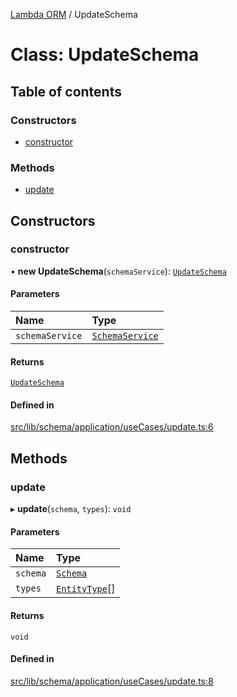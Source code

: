[Lambda ORM](../README.md) / UpdateSchema

# Class: UpdateSchema

## Table of contents

### Constructors

- [constructor](UpdateSchema.md#constructor)

### Methods

- [update](UpdateSchema.md#update)

## Constructors

### constructor

• **new UpdateSchema**(`schemaService`): [`UpdateSchema`](UpdateSchema.md)

#### Parameters

| Name | Type |
| :------ | :------ |
| `schemaService` | [`SchemaService`](SchemaService.md) |

#### Returns

[`UpdateSchema`](UpdateSchema.md)

#### Defined in

[src/lib/schema/application/useCases/update.ts:6](https://github.com/lambda-orm/lambdaorm-base/blob/9d93c9d/src/lib/schema/application/useCases/update.ts#L6)

## Methods

### update

▸ **update**(`schema`, `types`): `void`

#### Parameters

| Name | Type |
| :------ | :------ |
| `schema` | [`Schema`](../interfaces/Schema.md) |
| `types` | [`EntityType`](../interfaces/EntityType.md)[] |

#### Returns

`void`

#### Defined in

[src/lib/schema/application/useCases/update.ts:8](https://github.com/lambda-orm/lambdaorm-base/blob/9d93c9d/src/lib/schema/application/useCases/update.ts#L8)
